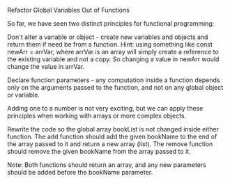 Refactor Global Variables Out of Functions

So far, we have seen two distinct principles for functional programming:

Don't alter a variable or object - create new variables and objects and return them if need be from a function. Hint: using something like const newArr = arrVar, where arrVar is an array will simply create a reference to the existing variable and not a copy. So changing a value in newArr would change the value in arrVar.

Declare function parameters - any computation inside a function depends only on the arguments passed to the function, and not on any global object or variable.

Adding one to a number is not very exciting, but we can apply these principles when working with arrays or more complex objects.

Rewrite the code so the global array bookList is not changed inside either function. The add function should add the given bookName to the end of the array passed to it and return a new array (list). The remove function should remove the given bookName from the array passed to it.

Note: Both functions should return an array, and any new parameters should be added before the bookName parameter.